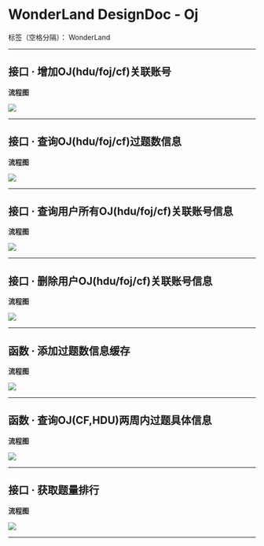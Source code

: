 # WonderLand DesignDoc - Oj

标签（空格分隔）： WonderLand

---

## **接口 · 增加OJ(hdu/foj/cf)关联账号**

**流程图**

![](http://images2017.cnblogs.com/blog/885624/201711/885624-20171103181052701-1386420116.png)


---

## **接口 · 查询OJ(hdu/foj/cf)过题数信息**

**流程图**

![](http://images2017.cnblogs.com/blog/885624/201711/885624-20171107174408091-273993621.png)


---

## **接口 · 查询用户所有OJ(hdu/foj/cf)关联账号信息**

**流程图**

![](http://images2017.cnblogs.com/blog/885624/201712/885624-20171212202517957-473826449.png)


---

## **接口 · 删除用户OJ(hdu/foj/cf)关联账号信息**

**流程图**

![](http://images2017.cnblogs.com/blog/885624/201711/885624-20171108230905247-15682123.png)


---

## **函数 · 添加过题数信息缓存**

**流程图**

![](https://images2018.cnblogs.com/blog/885520/201711/885520-20171128191029222-1568169196.png)


---

## **函数 · 查询OJ(CF,HDU)两周内过题具体信息**

**流程图**

![](http://images2017.cnblogs.com/blog/885624/201712/885624-20171212201845691-678715234.png)


---

## **接口 · 获取题量排行**

**流程图**

![](https://images2018.cnblogs.com/blog/885520/201712/885520-20171203145938241-1858775414.png)


---

